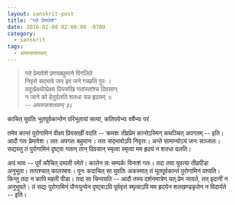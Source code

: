 ```yaml
---
layout: sanskrit-post
title: "गते प्रेमावेशे"
date: 2016-02-08 02:00:00 -0700
category:
  - sanskrit
tags:
  - अमरुकशतकम्
---
```


> गते प्रेमावेशे प्रणयबहुमाने विगलिते   
> निवृत्ते सद्भावे जन इव जने गच्छति पुरः ।  
> तदुत्प्रेक्ष्योत्प्रेक्ष्य प्रियसखि गतांस्तांश्च दिवसान्   
> न जाने को हेतुर्दलति शतधा यन्न हृदयम् ॥  
> <cite> -- अमरुकशतकम् ३८</cite>

<!--more-->काचित् युवतिः भूतपूर्वकान्तेन परिभूतायां सत्यां, कतिपयेभ्यः वर्षेभ्यः परं
तमेव कान्तं पुरोगामिनं वीक्ष्य प्रियसखीं वदति -- क्रमशः तीव्रप्रेम कान्तेऽस्मिन्
कथञ्चित् अपगतम् -- इति। आदौ गतः प्रेमावेशः। ततः अपगतः बहुमानः।
ततः सद्भावोऽपि निवृत्तः। अन्ते सामान्योऽयं जनः सञ्जातः। सद्यस्तु तं
पुरोगामिनं दृष्ट्वा गतान् तान् दिवसान् स्मृत्वा स्मृत्वा मम हृदयं न शतधा दलति।

अयं भावः -- पूर्वं कौचित् दम्पती रमेते। कालेन सः सम्पर्कः विनाशं गतः। तदा तया
युवत्या तीव्रपीडा अनुभूता। तत्पश्चात् कालस्रावः। पुनः कदाचित् सा युवतिः अकस्मात्
तं भूतपूर्वकान्तं पुरोगामिनं पश्यति। किन्तु तदा न कापि महती पीडा।
तदा सा चिन्तयति -- आदौ तस्य दर्शनमात्रेण यत् प्रेम जायते,
तत् इदानीं न अनुभूयते। तं सद्यः पुरोगामिनं पौनःपुन्येन दृष्ट्वाऽपि पूर्ववृत्तं स्मृत्वाऽपि
मम हृदयेन शतखण्डकृतेन न विदार्यते -- इति।
